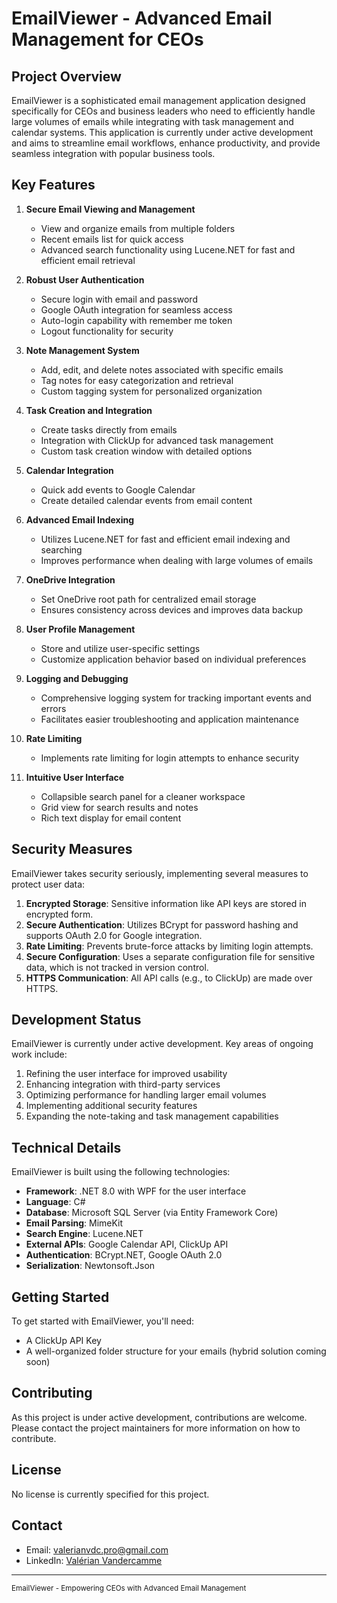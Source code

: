 # EmailViewer - Advanced Email Management for CEOs


## Project Overview

EmailViewer is a sophisticated email management application designed specifically for CEOs and business leaders who need to efficiently handle large volumes of emails while integrating with task management and calendar systems. This application is currently under active development and aims to streamline email workflows, enhance productivity, and provide seamless integration with popular business tools.

## Key Features

1. **Secure Email Viewing and Management**
   - View and organize emails from multiple folders
   - Recent emails list for quick access
   - Advanced search functionality using Lucene.NET for fast and efficient email retrieval

2. **Robust User Authentication**
   - Secure login with email and password
   - Google OAuth integration for seamless access
   - Auto-login capability with remember me token
   - Logout functionality for security

3. **Note Management System**
   - Add, edit, and delete notes associated with specific emails
   - Tag notes for easy categorization and retrieval
   - Custom tagging system for personalized organization

4. **Task Creation and Integration**
   - Create tasks directly from emails
   - Integration with ClickUp for advanced task management
   - Custom task creation window with detailed options

5. **Calendar Integration**
   - Quick add events to Google Calendar
   - Create detailed calendar events from email content

6. **Advanced Email Indexing**
   - Utilizes Lucene.NET for fast and efficient email indexing and searching
   - Improves performance when dealing with large volumes of emails

7. **OneDrive Integration**
   - Set OneDrive root path for centralized email storage
   - Ensures consistency across devices and improves data backup

8. **User Profile Management**
   - Store and utilize user-specific settings
   - Customize application behavior based on individual preferences

9. **Logging and Debugging**
   - Comprehensive logging system for tracking important events and errors
   - Facilitates easier troubleshooting and application maintenance

10. **Rate Limiting**
    - Implements rate limiting for login attempts to enhance security

11. **Intuitive User Interface**
    - Collapsible search panel for a cleaner workspace
    - Grid view for search results and notes
    - Rich text display for email content

## Security Measures

EmailViewer takes security seriously, implementing several measures to protect user data:

1. **Encrypted Storage**: Sensitive information like API keys are stored in encrypted form.
2. **Secure Authentication**: Utilizes BCrypt for password hashing and supports OAuth 2.0 for Google integration.
3. **Rate Limiting**: Prevents brute-force attacks by limiting login attempts.
4. **Secure Configuration**: Uses a separate configuration file for sensitive data, which is not tracked in version control.
5. **HTTPS Communication**: All API calls (e.g., to ClickUp) are made over HTTPS.

## Development Status

EmailViewer is currently under active development. Key areas of ongoing work include:

1. Refining the user interface for improved usability
2. Enhancing integration with third-party services
3. Optimizing performance for handling larger email volumes
4. Implementing additional security features
5. Expanding the note-taking and task management capabilities

## Technical Details

EmailViewer is built using the following technologies:

- **Framework**: .NET 8.0 with WPF for the user interface
- **Language**: C#
- **Database**: Microsoft SQL Server (via Entity Framework Core)
- **Email Parsing**: MimeKit
- **Search Engine**: Lucene.NET
- **External APIs**: Google Calendar API, ClickUp API
- **Authentication**: BCrypt.NET, Google OAuth 2.0
- **Serialization**: Newtonsoft.Json

## Getting Started

To get started with EmailViewer, you'll need:

- A ClickUp API Key
- A well-organized folder structure for your emails (hybrid solution coming soon)

## Contributing

As this project is under active development, contributions are welcome. Please contact the project maintainers for more information on how to contribute.

## License

No license is currently specified for this project.

## Contact

- Email: valerianvdc.pro@gmail.com
- LinkedIn: [Valérian Vandercamme](https://www.linkedin.com/in/val%C3%A9rian-vandercamme-72a7681b5/)

---

<sub>EmailViewer - Empowering CEOs with Advanced Email Management</sub>
